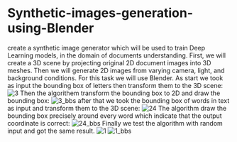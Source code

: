 # Synthetic-images-generation-using-Blender
create a synthetic image generator which will be used to train Deep Learning models, in the domain of documents understanding.
First, we will create a 3D scene by projecting original 2D document images into 3D meshes. Then
we will generate 2D images from varying camera, light, and background conditions. For this task
we will use Blender.
As start we took as input the bounding box of letters then transform them to the 3D scene:
![3](https://user-images.githubusercontent.com/19219983/175209264-c8f81b21-f720-4eaf-811c-5bf125535ccc.png)
Then  the algorithem transform the bounding box to 2D and draw the bounding box:
![3_bbs](https://user-images.githubusercontent.com/19219983/175209291-1e69b56e-bf41-4a14-887a-7a64420c5881.png)
after that we took the bounding box of words in text as input and transform them to the 3D scene: 
![24](https://user-images.githubusercontent.com/19219983/175213277-22bba62b-556d-4bfa-b996-d8f27dbc181e.png)
The algorithm draw the bounding box precisely around every word which indicate that the output coordinate is correct:
![24_bbs](https://user-images.githubusercontent.com/19219983/175213290-5a461b35-9721-45ec-a901-f2a53494e042.png)
Finally we test the algorithm with random input and got the same result.
![1](https://user-images.githubusercontent.com/19219983/175143272-e1548dc8-ce00-404e-9882-4374a8342b21.png)
![1_bbs](https://user-images.githubusercontent.com/19219983/175143329-55e42b85-df8d-43f4-a2da-9efcd4d97f48.png)


